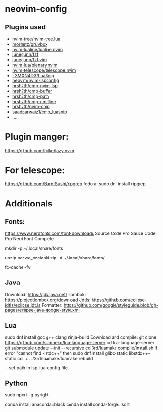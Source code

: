 # neovim-config

## Plugins used
- [nvim-tree/nvim-tree.lua](https://github.com/nvim-tree/nvim-tree.lua) 
- [morhetz/gruvbox](https://github.com/morhetz/gruvbox) 
- [nvim-lualine/lualine.nvim](https://github.com/nvim-lualine/lualine.nvim) 
- [junegunn/fzf](https://github.com/junegunn/fzf) 
- [junegunn/fzf.vim](https://github.com/junegunn/fzf.vim) 
- [nvim-lua/plenary.nvim](https://github.com/nvim-lua/plenary.nvim) 
- [nvim-telescope/telescope.nvim](https://github.com/nvim-telescope/telescope.nvim) 
- [L3MON4D3/LuaSnip](https://github.com/L3MON4D3/LuaSnip) 
- [neovim/nvim-lspconfig](https://github.com/neovim/nvim-lspconfig)
- [hrsh7th/cmp-nvim-lsp](https://github.com/hrsh7th/cmp-nvim-lsp)
- [hrsh7th/cmp-buffer](https://github.com/hrsh7th/cmp-buffer)
- [hrsh7th/cmp-path](https://github.com/hrsh7th/cmp-path)
- [hrsh7th/cmp-cmdline](https://github.com/hrsh7th/cmp-cmdline)
- [hrsh7th/nvim-cmp](https://github.com/hrsh7th/nvim-cmp)
- [saadparwaiz1/cmp_luasnip](https://github.com/saadparwaiz1/cmp_luasnip)
- ....

# Plugin manger:
https://github.com/folke/lazy.nvim

# For telescope:
https://github.com/BurntSushi/ripgrep
fedora: sudo dnf install ripgrep

# Additionals

## Fonts:
https://www.nerdfonts.com/font-downloads
Source Code Pro
Sauce Code Pro Nerd Font Complete

mkdir -p ~/.local/share/fonts

unzip nazwa_czcionki.zip -d ~/.local/share/fonts/

fc-cache -fv

## Java
Download: https://jdk.java.net/
Lombok: https://projectlombok.org/download
Jdtls: https://github.com/eclipse-jdtls/eclipse.jdt.ls
Formatter: https://github.com/google/styleguide/blob/gh-pages/eclipse-java-google-style.xml
## Lua
sudo dnf install gcc g++ clang ninja-build
Download and compile:
git clone https://github.com/sumneko/lua-language-server
cd lua-language-server 
git submodule update --init --recursive
cd 3rd/luamake
compile/install.sh
if error "cannot find -lstdc++" then sudo dnf install glibc-static libstdc++-static 
cd ../..
./3rd/luamake/luamake rebuild

--set path in lsp-lua-config file.

## Python
sudo npm i -g pyright

conda install anaconda::black
conda install conda-forge::isort